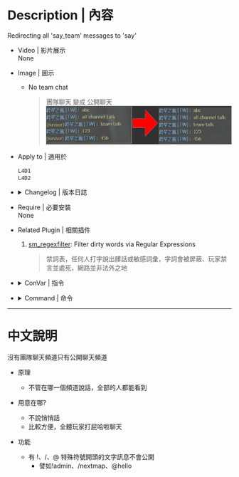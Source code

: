 # Description | 內容
Redirecting all 'say_team' messages to 'say'

* Video | 影片展示
<br/>None

* Image | 圖示
	* No team chat
		> 團隊聊天 變成 公開聊天
		<br/>![lfd_noTeamSay_1](image/lfd_noTeamSay_1.jpg)

* Apply to | 適用於
	```
	L4D1
	L4D2
	```

* <details><summary>Changelog | 版本日誌</summary>

	```php
	//bullet28 @ 2020
	//HarryPotter @ 2020-2023
	```
	* v2.2
        * Remake Code
        * Fixed compatibility with plugin "sm_regexfilter" 1.3 by Twilight Suzuka, HarryPotter

	* v1.0
		* [Original plugin by bullet28](https://forums.alliedmods.net/showthread.php?p=2691314)
</details>

* Require | 必要安裝
<br/>None

* Related Plugin | 相關插件
	1. [sm_regexfilter](https://github.com/fbef0102/Game-Private_Plugin/tree/main/Plugin_%E6%8F%92%E4%BB%B6/Anti_Griefer_%E9%98%B2%E6%83%A1%E6%84%8F%E8%B7%AF%E4%BA%BA/sm_regexfilter): Filter dirty words via Regular Expressions
		> 禁詞表，任何人打字說出髒話或敏感詞彙，字詞會被屏蔽、玩家禁言並處死，網路並非法外之地

* <details><summary>ConVar | 指令</summary>

	* cfg/sourcemod/lfd_noTeamSay.cfg
		```php
        // Messages starting with this will be ignored, separate by , symbol
        noteamsay_ignorelist "!,/,@"
		```
</details>

* <details><summary>Command | 命令</summary>

	None
</details>

- - - -
# 中文說明
沒有團隊聊天頻道只有公開聊天頻道

* 原理
	* 不管在哪一個頻道說話，全部的人都能看到

* 用意在哪?
    * 不說悄悄話
    * 比較方便，全體玩家打屁哈啦聊天

* 功能
    * 有 !、/、@ 特殊符號開頭的文字訊息不會公開
        * 譬如!admin、/nextmap、@hello